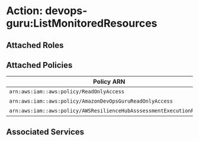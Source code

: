 # Action: devops-guru:ListMonitoredResources

## Attached Roles

## Attached Policies

| Policy ARN | Policy Name |
|------------|-------------|
| `arn:aws:iam::aws:policy/ReadOnlyAccess` | [ReadOnlyAccess](../policies.md#readonlyaccess) |
| `arn:aws:iam::aws:policy/AmazonDevOpsGuruReadOnlyAccess` | [AmazonDevOpsGuruReadOnlyAccess](../policies.md#amazondevopsgurureadonlyaccess) |
| `arn:aws:iam::aws:policy/AWSResilienceHubAsssessmentExecutionPolicy` | [AWSResilienceHubAsssessmentExecutionPolicy](../policies.md#awsresiliencehubasssessmentexecutionpolicy) |

## Associated Services

